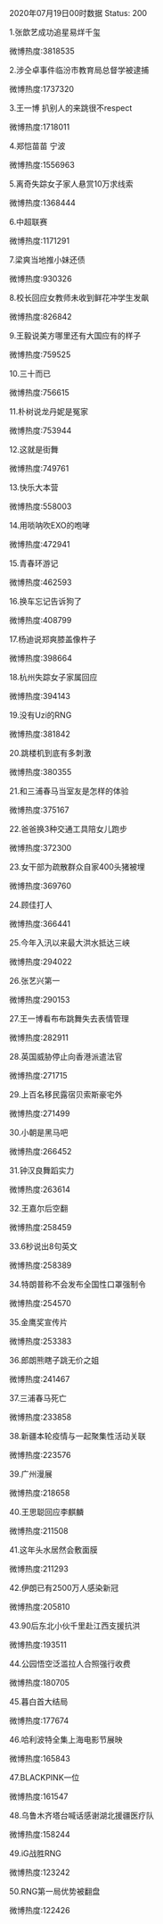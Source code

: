 2020年07月19日00时数据
Status: 200

1.张歆艺成功追星易烊千玺

微博热度:3818535

2.涉仝卓事件临汾市教育局总督学被逮捕

微博热度:1737320

3.王一博 扒别人的来跳很不respect

微博热度:1718011

4.郑恺苗苗 宁波

微博热度:1556963

5.离奇失踪女子家人悬赏10万求线索

微博热度:1368444

6.中超联赛

微博热度:1171291

7.梁爽当地推小妹还债

微博热度:930326

8.校长回应女教师未收到鲜花冲学生发飙

微博热度:826842

9.王毅说美方哪里还有大国应有的样子

微博热度:759525

10.三十而已

微博热度:756615

11.朴树说龙丹妮是冤家

微博热度:753944

12.这就是街舞

微博热度:749761

13.快乐大本营

微博热度:558003

14.用唢呐吹EXO的咆哮

微博热度:472941

15.青春环游记

微博热度:462593

16.换车忘记告诉狗了

微博热度:408799

17.杨迪说郑爽膝盖像杵子

微博热度:398664

18.杭州失踪女子家属回应

微博热度:394143

19.没有Uzi的RNG

微博热度:381842

20.跳楼机到底有多刺激

微博热度:380355

21.和三浦春马当室友是怎样的体验

微博热度:375167

22.爸爸换3种交通工具陪女儿跑步

微博热度:372300

23.女干部为疏散群众自家400头猪被埋

微博热度:369760

24.顾佳打人

微博热度:366441

25.今年入汛以来最大洪水抵达三峡

微博热度:294022

26.张艺兴第一

微博热度:290153

27.王一博看布布跳舞失去表情管理

微博热度:282911

28.英国威胁停止向香港派遣法官

微博热度:271715

29.上百名移民露宿贝索斯豪宅外

微博热度:271499

30.小朝是黑马吧

微博热度:266452

31.钟汉良舞蹈实力

微博热度:263614

32.王嘉尔后空翻

微博热度:258459

33.6秒说出8句英文

微博热度:258389

34.特朗普称不会发布全国性口罩强制令

微博热度:254570

35.金鹰奖宣传片

微博热度:253383

36.郎朗熊瞎子跳无价之姐

微博热度:241467

37.三浦春马死亡

微博热度:233858

38.新疆本轮疫情与一起聚集性活动关联

微博热度:223576

39.广州漫展

微博热度:218658

40.王思聪回应李麒麟

微博热度:211508

41.这年头水居然会敷面膜

微博热度:211293

42.伊朗已有2500万人感染新冠

微博热度:205810

43.90后东北小伙千里赴江西支援抗洪

微博热度:193511

44.公园悟空泛滥拉人合照强行收费

微博热度:180705

45.暮白首大结局

微博热度:177674

46.哈利波特全集上海电影节展映

微博热度:165843

47.BLACKPINK一位

微博热度:161547

48.乌鲁木齐塔台喊话感谢湖北援疆医疗队

微博热度:158244

49.iG战胜RNG

微博热度:123242

50.RNG第一局优势被翻盘

微博热度:122426

